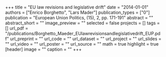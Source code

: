 +++
title = "EU law revisions and legislative drift"
date = "2014-01-01"
authors = ["Enrico Borghetto", "Lars Mader"]
publication_types = ["0"]
publication = "European Union Politics, (15), 2, pp. 171-191"
abstract = ""
abstract_short = ""
image_preview = ""
selected = false
projects = []
tags = []
url_pdf = "/publications/Borghetto_Maeder_EUlawrevisionsandlegislativedrift_EUP.pdf"
url_preprint = ""
url_code = ""
url_dataset = ""
url_project = ""
url_slides = ""
url_video = ""
url_poster = ""
url_source = ""
math = true
highlight = true
[header]
image = ""
caption = ""
+++
